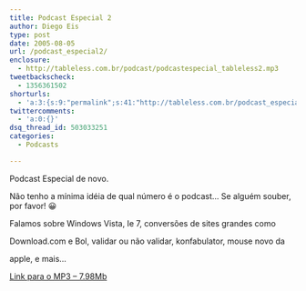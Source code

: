 ```yaml
---
title: Podcast Especial 2
author: Diego Eis
type: post
date: 2005-08-05
url: /podcast_especial2/
enclosure:
  - http://tableless.com.br/podcast/podcastespecial_tableless2.mp3
tweetbackscheck:
  - 1356361502
shorturls:
  - 'a:3:{s:9:"permalink";s:41:"http://tableless.com.br/podcast_especial2";s:7:"tinyurl";s:26:"http://tinyurl.com/4xmk2ch";s:4:"isgd";s:19:"http://is.gd/H20aOb";}'
twittercomments:
  - 'a:0:{}'
dsq_thread_id: 503033251
categories:
  - Podcasts

---
```

Podcast Especial de novo.
                          
Não tenho a mínima idéia de qual número é o podcast&#8230; Se alguém souber, por favor! 😀 

Falamos sobre Windows Vista, Ie 7, conversões de sites grandes como
  
Download.com e Bol, validar ou não validar, konfabulator, mouse novo da
  
apple, e mais&#8230; 

[Link para o MP3 &#8211; 7.98Mb][1]

 [1]: http://tableless.com.br/anexo/podcastespecial_tableless2.mp3